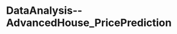 # DataAnalysis--AdvancedHouse_PricePrediction
[link]:(https://github.com/sabdha/DataAnalysis--AdvancedHouse_PricePrediction/edit/main/MachineLearningPipeline_HousePrice.md)
